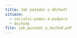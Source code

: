 ```yaml
---
title: Jak požádat o důchod?
situace:
  - socialni-pomoc-a-podpora
  - duchody
file: jak_pozadat_o_duchod.pdf
---
```

